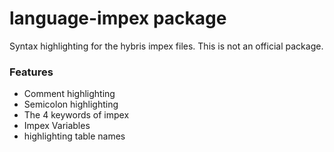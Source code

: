 # language-impex package

Syntax highlighting for the hybris impex files. This is not an official package.

### Features

* Comment highlighting
* Semicolon highlighting
* The 4 keywords of impex
* Impex Variables
* highlighting table names
